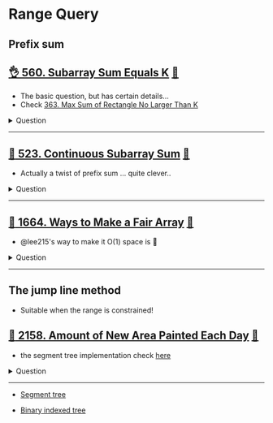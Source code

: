 # Range Query

## Prefix sum

## [:ok_hand: 560. Subarray Sum Equals K](https://leetcode.com/problems/subarray-sum-equals-k/) [:dart:](range_sum_equal_to_k.h)

- The basic question, but has certain details...
- Check [363. Max Sum of Rectangle No Larger Than K](../dp/README.md#bulb-363-max-sum-of-rectangle-no-larger-than-khttpsleetcodecomproblemsmax-sum-of-rectangle-no-larger-than-k-dartmaxsumofrectanglelekh)


<details><summary markdown="span">Question</summary>

```markdown
Given an array of integers nums and an integer k,
return the total number of subarrays whose sum equals to k.

Input: nums = [1,2,3], k = 3
Output: 2
- e.g. [1, 2], [3]
```
</details>

------------------------------------------------------------------------------

## [:thinking: 523. Continuous Subarray Sum](https://leetcode.com/problems/continuous-subarray-sum/) [:dart:](continuous_subarray_sum.h)
- Actually a twist of prefix sum ... quite clever..

<details><summary markdown="span">Question</summary>

```markdown
Given an integer array nums and an integer k, return true if nums has a
continuous subarray of size at least two whose elements sum up to a multiple of
k, or false otherwise.


Input: nums = [23,2,6,4,7], k = 6
Output: true

Explanation: [23, 2, 6, 4, 7] is an continuous subarray of size 5 whose elements sum up to 42.
42 is a multiple of 6 because 42 = 7 * 6 and 7 is an integer.
```
</details>

------------------------------------------------------------------------------

## [:thinking: 1664. Ways to Make a Fair Array](https://leetcode.com/problems/ways-to-make-a-fair-array) [:dart:](ways_to_make_fair_array.h)

- @lee215's way to make it O(1) space is :exploding_head:

<details><summary markdown="span">Question</summary>

```markdown
ou are given an integer array nums. You can choose exactly one index (0-indexed) and remove the element. Notice that the index of the elements may change after the removal.

For example, if nums = [6,1,7,4,1]:

Choosing to remove index 1 results in nums = [6,7,4,1].
Choosing to remove index 2 results in nums = [6,1,4,1].
Choosing to remove index 4 results in nums = [6,1,7,4].
An array is fair if the sum of the odd-indexed values equals the sum of the even-indexed values.

Return the number of indices that you could choose such that after the removal, nums is fair.

Input: nums = [2,1,6,4]
Output: 1
Explanation:
Remove index 0: [1,6,4] -> Even sum: 1 + 4 = 5. Odd sum: 6. Not fair.
Remove index 1: [2,6,4] -> Even sum: 2 + 4 = 6. Odd sum: 6. Fair.
Remove index 2: [2,1,4] -> Even sum: 2 + 4 = 6. Odd sum: 1. Not fair.
Remove index 3: [2,1,6] -> Even sum: 2 + 6 = 8. Odd sum: 1. Not fair.
There is 1 index that you can remove to make nums fair.
```
</details>

------------------------------------------------------------------------------

## The jump line method
- Suitable when the range is constrained!

## [:thinking: 2158. Amount of New Area Painted Each Day](https://leetcode.com/problems/amount-of-new-area-painted-each-day/) [:dart:](amt_of_new_area_painted.h)
- the segment tree implementation check [here](segment_tree//amt_of_new_area_painted_segment_tree.h)

<details><summary markdown="span">Question</summary>

```markdown
There is a long and thin painting that can be represented by a number line.
You are given a 0-indexed 2D integer array paint of length n, where paint[i] = [starti, endi].
- This means that on the ith day you need to paint the area between starti and endi.

- Painting the same area multiple times will create an uneven painting so you only
  want to paint each area of the painting at most once.

Return an integer array worklog of length n, where worklog[i] is the amount of
new area that you painted on the ith day.

Input: paint = [[1,4],[4,7],[5,8]]
Output: [3,3,1]
Explanation:
- On day 0, paint everything between 1 and 4. The amount of new area painted on day 0 is 4 - 1 = 3.
- On day 1, paint everything between 4 and 7. The amount of new area painted on day 1 is 7 - 4 = 3.
- On day 2, paint everything between 7 and 8. Everything between 5 and 7 was already painted on day 1.
  The amount of new area painted on day 2 is 8 - 7 = 1.
```
</details>

------------------------------------------------------------------------------

- [Segment tree](segment_tree/README.md)

- [Binary indexed tree](binary_indexed_tree/README.md)